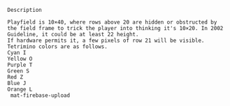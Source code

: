 ```
Description
```
    Playfield is 10×40, where rows above 20 are hidden or obstructed by the field frame to trick the player into thinking it's 10×20. In 2002 Guideline, it could be at least 22 height.
    If hardware permits it, a few pixels of row 21 will be visible.
    Tetrimino colors are as follows.
    Cyan I
    Yellow O
    Purple T
    Green S
    Red Z
    Blue J
    Orange L 
     mat-firebase-upload

